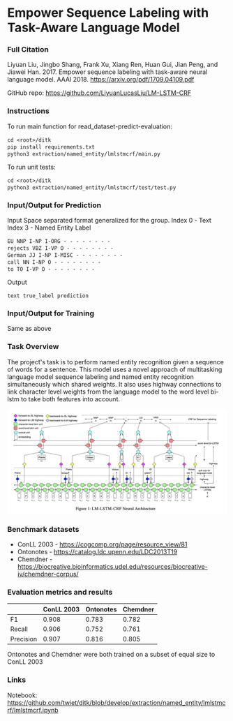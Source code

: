 # Empower Sequence Labeling with Task-Aware Language Model

### Full Citation

Liyuan Liu, Jingbo Shang, Frank Xu, Xiang Ren, Huan Gui, Jian Peng, and Jiawei Han. 2017. Empower sequence labeling with task-aware neural language model. AAAI 2018. https://arxiv.org/pdf/1709.04109.pdf

GitHub repo: https://github.com/LiyuanLucasLiu/LM-LSTM-CRF

### Instructions
To run main function for read_dataset-predict-evaluation:
```
cd <root>/ditk
pip install requirements.txt
python3 extraction/named_entity/lmlstmcrf/main.py
```

To run unit tests:
```
cd <root>/ditk
python3 extraction/named_entity/lmlstmcrf/test/test.py
```

### Input/Output for Prediction
Input
Space separated format generalized for the group.
Index 0 - Text
Index 3 - Named Entity Label
```
EU NNP I-NP I-ORG - - - - - - - -
rejects VBZ I-VP O - - - - - - - -
German JJ I-NP I-MISC - - - - - - - -
call NN I-NP O - - - - - - - -
to TO I-VP O - - - - - - - -
```

Output
```
text true_label prediction 
```

### Input/Output for Training
Same as above

### Task Overview
The project's task is to perform named entity recognition given a sequence of words for a sentence. This model uses a novel
approach of multitasking language model sequence labeling and named entity recognition simultaneously which shared weights.
It also uses highway connections to link character level weights from the language model to the word level bi-lstm to take 
both features into account.

![FCN_schematic](figure1.png?raw=true)

### Benchmark datasets
* ConLL 2003 - https://cogcomp.org/page/resource_view/81
* Ontonotes - https://catalog.ldc.upenn.edu/LDC2013T19
* Chemdner - https://biocreative.bioinformatics.udel.edu/resources/biocreative-iv/chemdner-corpus/

### Evaluation metrics and results
|         |ConLL 2003|Ontonotes|Chemdner|
|---------|----------|---------|--------|
|F1       |0.908     |0.783    |0.782   |
|Recall   |0.906     |0.752    |0.761   |
|Precision|0.907     |0.816    |0.805   |

Ontonotes and Chemdner were both trained on a subset of equal size to ConLL 2003

### Links
Notebook: https://github.com/twiet/ditk/blob/develop/extraction/named_entity/lmlstmcrf/lmlstmcrf.ipynb
